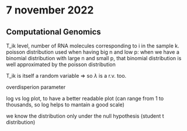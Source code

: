 # 7 november 2022

## Computational Genomics

T_ik level, number of RNA molecules corresponding to i in the sample k.
poisson distribution used when having big n and low p: when we have a binomial distribution with large n and small p, that binomial distribution is well approximated by the poisson distribution

T_ik is itself a random variable => so $\lambda$ is a r.v. too.

overdisperion parameter

log vs log plot, to have a better readable plot (can range from 1 to thousands, so log helps to mantain a good scale)

we know the distribution only under the null hypothesis (student t distribution)
